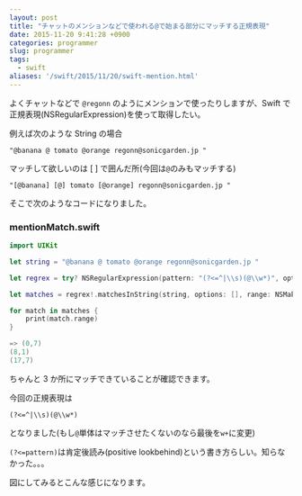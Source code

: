 ```yaml
---
layout: post
title: "チャットのメンションなどで使われる@で始まる部分にマッチする正規表現"
date: 2015-11-20 9:41:28 +0900
categories: programmer
slug: programmer
tags:
  - swift
aliases: '/swift/2015/11/20/swift-mention.html'
---
```


よくチャットなどで `@regonn` のようにメンションで使ったりしますが、Swift で正規表現(NSRegularExpression)を使って取得したい。

例えば次のような String の場合

`"@banana @ tomato @orange regonn@sonicgarden.jp "`

マッチして欲しいのは [ ] で囲んだ所(今回は`@`のみもマッチする)

`"[@banana] [@] tomato [@orange] regonn@sonicgarden.jp "`

そこで次のようなコードになりました。

### mentionMatch.swift

```swift
import UIKit

let string = "@banana @ tomato @orange regonn@sonicgarden.jp "

let regrex = try? NSRegularExpression(pattern: "(?<=^|\\s)(@\\w*)", options: NSRegularExpressionOptions.CaseInsensitive)

let matches = regrex!.matchesInString(string, options: [], range: NSMakeRange(0, string.characters.count))

for match in matches {
    print(match.range)
}

=> (0,7)
(8,1)
(17,7)
```

ちゃんと 3 か所にマッチできていることが確認できます。

今回の正規表現は

`(?<=^|\\s)(@\\w*)`

となりました(もし`@`単体はマッチさせたくないのなら最後を`w+`に変更)

`(?<=pattern)`は肯定後読み(positive lookbehind)という書き方らしい。知らなかった。。。

図にしてみるとこんな感じになります。

<amp-img src="https://blog.regonn.tokyo/images/2015-11-20.png" alt="" width="768" height="266" layout="responsive" ></amp-img>
